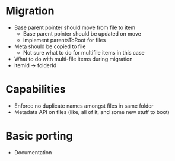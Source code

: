 Migration
=========

* Base parent pointer should move from file to item
  * Base parent pointer should be updated on move
  * implement parentsToRoot for files
* Meta should be copied to file
  * Not sure what to do for multifile items in this case
* What to do with multi-file items during migration
* itemId -> folderId

Capabilities
============

* Enforce no duplicate names amongst files in same folder
* Metadata API on files (like, all of it, and some new stuff to boot)

Basic porting
=============

* Documentation

